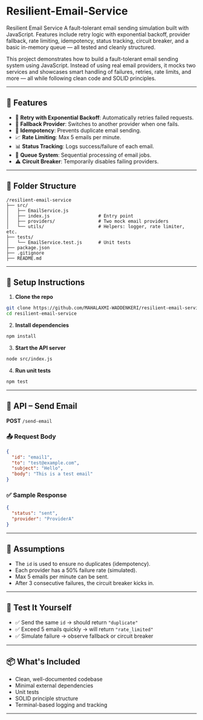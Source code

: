 # Resilient-Email-Service
Resilient Email Service A fault-tolerant email sending simulation built with JavaScript. Features include retry logic with exponential backoff, provider fallback, rate limiting, idempotency, status tracking, circuit breaker, and a basic in-memory queue — all tested and cleanly structured.


This project demonstrates how to build a fault-tolerant email sending system using JavaScript. Instead of using real email providers, it mocks two services and showcases smart handling of failures, retries, rate limits, and more — all while following clean code and SOLID principles.

---

## 🚀 Features

- 🔁 **Retry with Exponential Backoff**: Automatically retries failed requests.
- 🔄 **Fallback Provider**: Switches to another provider when one fails.
- 🛑 **Idempotency**: Prevents duplicate email sending.
- 📈 **Rate Limiting**: Max 5 emails per minute.
- 📊 **Status Tracking**: Logs success/failure of each email.
- 🧵 **Queue System**: Sequential processing of email jobs.
- ⚠️ **Circuit Breaker**: Temporarily disables failing providers.

---

## 📁 Folder Structure

```
/resilient-email-service
├── src/
│   ├── EmailService.js
│   ├── index.js                  # Entry point
│   ├── providers/                # Two mock email providers
│   └── utils/                    # Helpers: logger, rate limiter, etc.
├── tests/
│   └── EmailService.test.js      # Unit tests
├── package.json
├── .gitignore
├── README.md
```

---

## 🔧 Setup Instructions

1. **Clone the repo**
```bash
git clone https://github.com/MAHALAXMI-WADDENKERI/resilient-email-service.git
cd resilient-email-service
```

2. **Install dependencies**
```bash
npm install
```

3. **Start the API server**
```bash
node src/index.js
```

4. **Run unit tests**
```bash
npm test
```

---

## 🔌 API – Send Email

**POST** `/send-email`

### 📤 Request Body

```json
{
  "id": "email1",
  "to": "test@example.com",
  "subject": "Hello",
  "body": "This is a test email"
}
```

### ✅ Sample Response

```json
{
  "status": "sent",
  "provider": "ProviderA"
}
```

---

## 🧠 Assumptions

- The `id` is used to ensure no duplicates (idempotency).
- Each provider has a 50% failure rate (simulated).
- Max 5 emails per minute can be sent.
- After 3 consecutive failures, the circuit breaker kicks in.

---

## 🧪 Test It Yourself

- ✅ Send the same `id` → should return `"duplicate"`
- ✅ Exceed 5 emails quickly → will return `"rate_limited"`
- ✅ Simulate failure → observe fallback or circuit breaker

---

## 📦 What's Included

- Clean, well-documented codebase
- Minimal external dependencies
- Unit tests
- SOLID principle structure
- Terminal-based logging and tracking

---